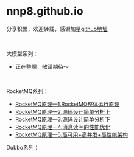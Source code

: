 # nnp8.github.io
分享积累，欢迎转载，感谢加星[github地址](https://github.com/nnp8/nnp8.github.io)

<br>

大模型系列：
- 正在整理，敬请期待～

<br>

RocketMQ系列：
- [RocketMQ原理—1.RocketMQ整体运行原理](./RocketMQ/RocketMQ原理—1.RocketMQ整体运行原理.md)
- [RocketMQ原理—2.源码设计简单分析上](./RocketMQ/RocketMQ原理—2.源码设计简单分析上.md)
- [RocketMQ原理—3.源码设计简单分析下](./RocketMQ/RocketMQ原理—3.源码设计简单分析下.md)
- [RocketMQ原理—4.消息读写的性能优化](./RocketMQ/RocketMQ原理—4.消息读写的性能优化.md)
- [RocketMQ原理—5.高可用+高并发+高性能架构](./RocketMQ/RocketMQ原理—5.高可用+高并发+高性能架构.md)

Dubbo系列：
